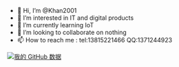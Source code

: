 - 👋 Hi, I’m @Khan2001
- 👀 I’m interested in IT and digital products
- 🌱 I’m currently learning IoT
- 💞️ I’m looking to collaborate on nothing
- 📫 How to reach me : 
        tel:13815221466
        QQ:1371244923
<!---
Khan2001/Khan2001 is a ✨ special ✨ repository because its `README.md` (this file) appears on your GitHub profile.
You can click the Preview link to take a look at your changes.
--->

[![我的 GitHub 数据](https://github-readme-stats.vercel.app/api?username=Khan2001&show_icons=true)]()
